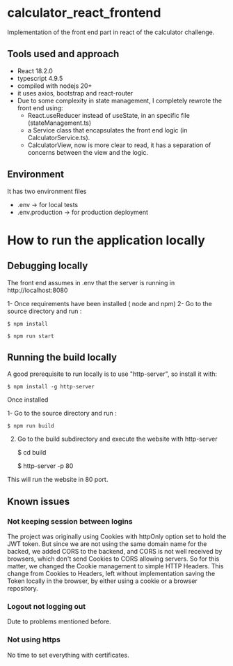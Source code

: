 # calculator_react_frontend
Implementation of the front end part in react of the calculator challenge.

## Tools used and approach
- React 18.2.0 
- typescript 4.9.5
- compiled with nodejs 20+
- it uses axios, bootstrap and react-router
- Due to some complexity in state management, I completely rewrote the front end using:
    - React.useReducer instead of useState, in an specific file (stateManagement.ts)
    - a Service class that encapsulates the front end logic (in CalculatorService.ts).
    - CalculatorView, now is more clear to read, it has a separation of concerns between the view and the logic.

## Environment
It has two environment files
- .env -> for local tests
- .env.production -> for production deployment


# How to run the application locally

## Debugging locally
The front end assumes in .env that the server is running in http://localhost:8080

1- Once requirements have been installed ( node and npm)
2- Go to the source directory and run :

    $ npm install
    
    $ npm run start

## Running the build locally
A good prerequisite to run locally is to use "http-server", so install it with:

    $ npm install -g http-server

Once installed

1- Go to the source directory and run :

    $ npm run build
    
2. Go to the build subdirectory and execute the website with http-server

    $ cd build 

    
    $ http-server -p 80



This will run the website in 80 port.

## Known issues

### Not keeping session between logins
The project was originally using Cookies with httpOnly option set to hold the JWT token. But since we are not using the same domain name for the backed, we added CORS to the backend, and CORS is not well received by browsers, which don't send Cookies to CORS allowing servers.
So for this matter, we changed the Cookie management to simple HTTP Headers.
This change from Cookies to Headers, left without implementation saving the Token locally in the browser, by either using a cookie or a browser repository.

### Logout not logging out
Dute to problems mentioned before.

### Not using https
No time to set everything with certificates.

